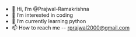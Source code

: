 - 👋 Hi, I’m @Prajwal-Ramakrishna
- 👀 I’m interested in coding
- 🌱 I’m currently learning python
- 📫 How to reach me -- rprajwal2000@gmail.com

<!---
Prajwal-Ramakrishna/Prajwal-Ramakrishna is a ✨ special ✨ repository because its `README.md` (this file) appears on your GitHub profile.
You can click the Preview link to take a look at your changes.
--->
